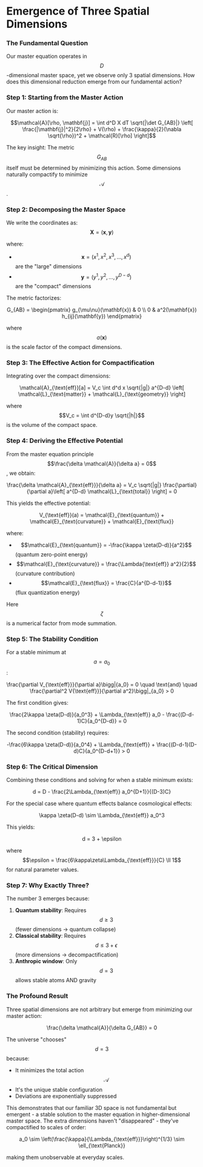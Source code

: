 # Emergence of Three Spatial Dimensions



### The Fundamental Question

Our master equation operates in $$D$$-dimensional master space, yet we observe only 3 spatial dimensions. How does this dimensional reduction emerge from our fundamental action?

### Step 1: Starting from the Master Action

Our master action is:

$$\mathcal{A}[\rho, \mathbf{j}] = \int d^D X  dT \sqrt{|\det G_{AB}|} \left[ \frac{|\mathbf{j}|^2}{2\rho} + V(\rho) + \frac{\kappa}{2}(\nabla \sqrt{\rho})^2 + \mathcal{R}[\rho] \right]$$

The key insight: The metric $$G_{AB}$$ itself must be determined by minimizing this action. Some dimensions naturally compactify to minimize $$\mathcal{A}$$.

### Step 2: Decomposing the Master Space

We write the coordinates as: $$\mathbf{X} = (\mathbf{x}, \mathbf{y})$$

where:

* $$\mathbf{x} = (x^1, x^2, x^3, \ldots, x^d)$$ are the "large" dimensions
* $$\mathbf{y} = (y^1, y^2, \ldots, y^{D-d})$$ are the "compact" dimensions

The metric factorizes:&#x20;

<p align="center"><span class="math">G_{AB} = \begin{pmatrix}  g_{\mu\nu}(\mathbf{x}) &#x26; 0 \\  0 &#x26; a^2(\mathbf{x}) h_{ij}(\mathbf{y})  \end{pmatrix}</span></p>

where $$a(\mathbf{x})$$ is the scale factor of the compact dimensions.

### Step 3: The Effective Action for Compactification

Integrating over the compact dimensions:&#x20;

<p align="center"><span class="math">\mathcal{A}_{\text{eff}}[a] = V_c \int d^d x \sqrt{|g|}  a^{D-d} \left[ \mathcal{L}_{\text{matter}} + \mathcal{L}_{\text{geometry}} \right]</span></p>

where $$V_c = \int d^{D-d}y \sqrt{|h|}$$ is the volume of the compact space.

### Step 4: Deriving the Effective Potential

From the master equation principle $$\frac{\delta \mathcal{A}}{\delta a} = 0$$, we obtain:

<p align="center"><span class="math">\frac{\delta \mathcal{A}_{\text{eff}}}{\delta a} = V_c \sqrt{|g|} \frac{\partial}{\partial a}\left[ a^{D-d} \mathcal{L}_{\text{total}} \right] = 0</span></p>

This yields the effective potential:

<p align="center"><span class="math">V_{\text{eff}}(a) = \mathcal{E}_{\text{quantum}} + \mathcal{E}_{\text{curvature}} + \mathcal{E}_{\text{flux}}</span></p>

where:

* $$\mathcal{E}_{\text{quantum}} = -\frac{\kappa \zeta(D-d)}{a^2}$$ (quantum zero-point energy)
* $$\mathcal{E}_{\text{curvature}} = \frac{\Lambda{\text{eff}} a^2}{2}$$ (curvature contribution)
* $$\mathcal{E}_{\text{flux}} = \frac{C}{a^{D-d-1}}$$ (flux quantization energy)

Here $$\zeta$$ is a numerical factor from mode summation.

### Step 5: The Stability Condition

For a stable minimum at $$a = a_0$$:

<p align="center"><span class="math">\frac{\partial V_{\text{eff}}}{\partial a}\bigg|{a_0} = 0 \quad \text{and} \quad \frac{\partial^2 V{\text{eff}}}{\partial a^2}\bigg|_{a_0} > 0</span></p>

The first condition gives:&#x20;

<p align="center"><span class="math">\frac{2\kappa \zeta(D-d)}{a_0^3} + \Lambda_{\text{eff}} a_0 - \frac{(D-d-1)C}{a_0^{D-d}} = 0</span></p>

The second condition (stability) requires:&#x20;

<p align="center"><span class="math">-\frac{6\kappa \zeta(D-d)}{a_0^4} + \Lambda_{\text{eff}} + \frac{(D-d-1)(D-d)C}{a_0^{D-d+1}} > 0</span></p>

### Step 6: The Critical Dimension

Combining these conditions and solving for when a stable minimum exists:

<p align="center"><span class="math">d = D - \frac{2\Lambda_{\text{eff}} a_0^{D+1}}{(D-3)C}</span></p>

For the special case where quantum effects balance cosmological effects:&#x20;

<p align="center"><span class="math">\kappa \zeta(D-d) \sim \Lambda_{\text{eff}} a_0^3</span></p>

This yields:&#x20;

<p align="center"><span class="math">d = 3 + \epsilon</span> </p>

where $$\epsilon = \frac{6\kappa\zeta\Lambda_{\text{eff}}}{C} \ll 1$$ for natural parameter values.

### Step 7: Why Exactly Three?

The number 3 emerges because:

1. **Quantum stability**: Requires $$d \geq 3$$ (fewer dimensions → quantum collapse)
2. **Classical stability**: Requires $$d \leq 3 + \epsilon$$ (more dimensions → decompactification)
3. **Anthropic window**: Only $$d = 3$$ allows stable atoms AND gravity

### The Profound Result

Three spatial dimensions are not arbitrary but emerge from minimizing our master action:

<p align="center"><span class="math">\frac{\delta \mathcal{A}}{\delta G_{AB}} = 0</span></p>

The universe "chooses" $$d = 3$$ because:

* It minimizes the total action $$\mathcal{A}$$
* It's the unique stable configuration
* Deviations are exponentially suppressed

This demonstrates that our familiar 3D space is not fundamental but emergent - a stable solution to the master equation in higher-dimensional master space. The extra dimensions haven't "disappeared" - they've compactified to scales of order:

<p align="center"><span class="math">a_0 \sim \left(\frac{\kappa}{\Lambda_{\text{eff}}}\right)^{1/3} \sim \ell_{\text{Planck}}</span></p>

making them unobservable at everyday scales.

